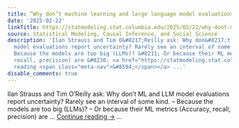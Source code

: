```yaml
---
title: “Why don’t machine learning and large language model evaluations report uncertainty?”
date: '2025-02-22'
linkTitle: https://statmodeling.stat.columbia.edu/2025/02/22/why-dont-machine-learning-and-large-language-model-evaluations-report-uncertainty/
source: Statistical Modeling, Causal Inference, and Social Science
description: 'Ilan Strauss and Tim O&#8217;Reilly ask: Why don&#8217;t ML and LLM
  model evaluations report uncertainty? Rarely see an interval of some kind. &#8211;
  Because the models are too big (LLMs)? &#8211; Or because their ML metrics (Accuracy,
  recall, precision) are &#8230; <a href="https://statmodeling.stat.columbia.edu/2025/02/22/why-dont-machine-learning-and-large-language-model-evaluations-report-uncertainty/">Continue
  reading <span class="meta-nav">&#8594;</span></a> ...'
disable_comments: true
---
```

Ilan Strauss and Tim O&#8217;Reilly ask: Why don&#8217;t ML and LLM model evaluations report uncertainty? Rarely see an interval of some kind. &#8211; Because the models are too big (LLMs)? &#8211; Or because their ML metrics (Accuracy, recall, precision) are &#8230; <a href="https://statmodeling.stat.columbia.edu/2025/02/22/why-dont-machine-learning-and-large-language-model-evaluations-report-uncertainty/">Continue reading <span class="meta-nav">&#8594;</span></a> ...
